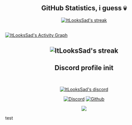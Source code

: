   <h2 align="center">GitHub Statistics, i guess 💀</h2>

<p align="center">
    <a href="https://github.com/ItLooksSad">
        <img title="ItLooksSad stats" alt="ItLooksSad's streak" src="https://github-readme-streak-stats.herokuapp.com/?user=ItLooksSad&theme=dark&hide_border=true&stroke=f53b3b"/>
    </a>
</p><br>
<a href="https://github.com/ItLooksSad"><img alt="ItLooksSad's Activity Graph" src="https://activity-graph.herokuapp.com/graph?username=ItLooksSad&bg_color=0D1117&color=eca15b&line=eca15b&point=FFFFFF&hide_border=true" /></a>


<h2 align="center">  
	<img title="ItLooksSad stats" alt="ItLooksSad's streak" src="https://github-profile-trophy.vercel.app/?username=ItLooksSad&column=8&margin-w=20&margin-h=0&no-bg=true&no-frame=true&theme=dark_dimmed"/>

<h2 align="center">Discord profile init</h2><br>
  <p align="center">
    <a href="https://discord.gg/Zvut5jtCDz">
        <img title="Illustrious discord" alt="ItLooksSad's discord" src="https://discord.c99.nl/widget/theme-4/985504847975575622.png"/>
    </a>
</p>
  
<p align="center">
    <a href="https://discord.gg/Zvut5jtCDz">
   <img alt="Discord" src="https://img.shields.io/badge/Discord-KING VDM%234826-7289DA?style=for-the-badge&logo=discord&logoColor=7289DA&logoWidth=10&labelColor=000'"></a>  
  <a href="https://github.com/ItLooksSad">
   <img alt="Github" src="https://img.shields.io/github/followers/ItLooksSad?color=7289DA&logo=github&label=Followers&style=for-the-badge&logoWidth=10&labelColor=000'"></a>   
</p>

<div align='center'>

![](https://komarev.com/ghpvc/?username=ItLooksSad&label=Profile+Views)

</div>
test

